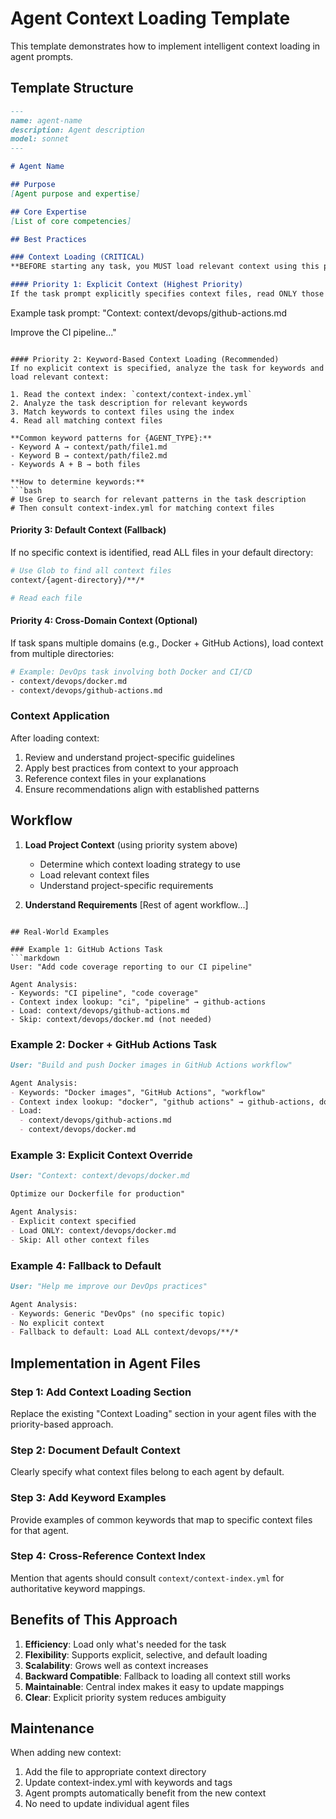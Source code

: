 # Agent Context Loading Template

This template demonstrates how to implement intelligent context loading in agent prompts.

## Template Structure

```markdown
---
name: agent-name
description: Agent description
model: sonnet
---

# Agent Name

## Purpose
[Agent purpose and expertise]

## Core Expertise
[List of core competencies]

## Best Practices

### Context Loading (CRITICAL)
**BEFORE starting any task, you MUST load relevant context using this priority system:**

#### Priority 1: Explicit Context (Highest Priority)
If the task prompt explicitly specifies context files, read ONLY those files:
```
Example task prompt:
"Context: context/devops/github-actions.md

Improve the CI pipeline..."
```

#### Priority 2: Keyword-Based Context Loading (Recommended)
If no explicit context is specified, analyze the task for keywords and load relevant context:

1. Read the context index: `context/context-index.yml`
2. Analyze the task description for relevant keywords
3. Match keywords to context files using the index
4. Read all matching context files

**Common keyword patterns for {AGENT_TYPE}:**
- Keyword A → context/path/file1.md
- Keyword B → context/path/file2.md
- Keywords A + B → both files

**How to determine keywords:**
```bash
# Use Grep to search for relevant patterns in the task description
# Then consult context-index.yml for matching context files
```

#### Priority 3: Default Context (Fallback)
If no specific context is identified, read ALL files in your default directory:
```bash
# Use Glob to find all context files
context/{agent-directory}/**/*

# Read each file
```

#### Priority 4: Cross-Domain Context (Optional)
If task spans multiple domains (e.g., Docker + GitHub Actions), load context from multiple directories:
```bash
# Example: DevOps task involving both Docker and CI/CD
- context/devops/docker.md
- context/devops/github-actions.md
```

### Context Application
After loading context:
1. Review and understand project-specific guidelines
2. Apply best practices from context to your approach
3. Reference context files in your explanations
4. Ensure recommendations align with established patterns

## Workflow

1. **Load Project Context** (using priority system above)
   - Determine which context loading strategy to use
   - Load relevant context files
   - Understand project-specific requirements

2. **Understand Requirements**
   [Rest of agent workflow...]
```

## Real-World Examples

### Example 1: GitHub Actions Task
```markdown
User: "Add code coverage reporting to our CI pipeline"

Agent Analysis:
- Keywords: "CI pipeline", "code coverage"
- Context index lookup: "ci", "pipeline" → github-actions
- Load: context/devops/github-actions.md
- Skip: context/devops/docker.md (not needed)
```

### Example 2: Docker + GitHub Actions Task
```markdown
User: "Build and push Docker images in GitHub Actions workflow"

Agent Analysis:
- Keywords: "Docker images", "GitHub Actions", "workflow"
- Context index lookup: "docker", "github actions" → github-actions, docker
- Load:
  - context/devops/github-actions.md
  - context/devops/docker.md
```

### Example 3: Explicit Context Override
```markdown
User: "Context: context/devops/docker.md

Optimize our Dockerfile for production"

Agent Analysis:
- Explicit context specified
- Load ONLY: context/devops/docker.md
- Skip: All other context files
```

### Example 4: Fallback to Default
```markdown
User: "Help me improve our DevOps practices"

Agent Analysis:
- Keywords: Generic "DevOps" (no specific topic)
- No explicit context
- Fallback to default: Load ALL context/devops/**/*
```

## Implementation in Agent Files

### Step 1: Add Context Loading Section
Replace the existing "Context Loading" section in your agent files with the priority-based approach.

### Step 2: Document Default Context
Clearly specify what context files belong to each agent by default.

### Step 3: Add Keyword Examples
Provide examples of common keywords that map to specific context files for that agent.

### Step 4: Cross-Reference Context Index
Mention that agents should consult `context/context-index.yml` for authoritative keyword mappings.

## Benefits of This Approach

1. **Efficiency**: Load only what's needed for the task
2. **Flexibility**: Supports explicit, selective, and default loading
3. **Scalability**: Grows well as context increases
4. **Backward Compatible**: Fallback to loading all context still works
5. **Maintainable**: Central index makes it easy to update mappings
6. **Clear**: Explicit priority system reduces ambiguity

## Maintenance

When adding new context:
1. Add the file to appropriate context directory
2. Update context-index.yml with keywords and tags
3. Agent prompts automatically benefit from the new context
4. No need to update individual agent files

